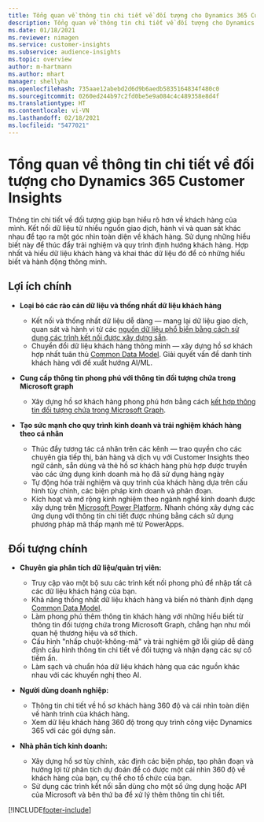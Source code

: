 ```yaml
---
title: Tổng quan về thông tin chi tiết về đối tượng cho Dynamics 365 Customer Insights
description: Tổng quan về thông tin chi tiết về đối tượng cho Dynamics 365 Customer Insights.
ms.date: 01/18/2021
ms.reviewer: nimagen
ms.service: customer-insights
ms.subservice: audience-insights
ms.topic: overview
author: m-hartmann
ms.author: mhart
manager: shellyha
ms.openlocfilehash: 735aae12abebd2d6d9b6aedb5835164834f480c0
ms.sourcegitcommit: 0260ed244b97c2fd0be5e9a084c4c489358e8d4f
ms.translationtype: HT
ms.contentlocale: vi-VN
ms.lasthandoff: 02/18/2021
ms.locfileid: "5477021"
---
```

# <a name="audience-insights-for-dynamics-365-customer-insights-overview"></a>Tổng quan về thông tin chi tiết về đối tượng cho Dynamics 365 Customer Insights

Thông tin chi tiết về đối tượng giúp bạn hiểu rõ hơn về khách hàng của mình. Kết nối dữ liệu từ nhiều nguồn giao dịch, hành vi và quan sát khác nhau để tạo ra một góc nhìn toàn diện về khách hàng. Sử dụng những hiểu biết này để thúc đẩy trải nghiệm và quy trình định hướng khách hàng. Hợp nhất và hiểu dữ liệu khách hàng và khai thác dữ liệu đó để có những hiểu biết và hành động thông minh.

## <a name="main-benefits"></a>Lợi ích chính 

- **Loại bỏ các rào cản dữ liệu và thống nhất dữ liệu khách hàng**

  - Kết nối và thống nhất dữ liệu dễ dàng — mang lại dữ liệu giao dịch, quan sát và hành vi từ các [nguồn dữ liệu phổ biến bằng cách sử dụng các trình kết nối được xây dựng sẵn](data-sources.md).
  - Chuyển đổi dữ liệu khách hàng thông minh — xây dựng hồ sơ khách hợp nhất tuân thủ [Common Data Model](https://docs.microsoft.com/common-data-model/). Giải quyết vấn đề danh tính khách hàng với đề xuất hướng AI/ML.

- **Cung cấp thông tin phong phú với thông tin đối tượng chứa trong Microsoft graph**

  - Xây dựng hồ sơ khách hàng phong phú hơn bằng cách [kết hợp thông tin đối tượng chứa trong Microsoft Graph](enrichment-microsoft-graph.md).  

- **Tạo sức mạnh cho quy trình kinh doanh và trải nghiệm khách hàng theo cá nhân**

  - Thúc đẩy tương tác cá nhân trên các kênh — trao quyền cho các chuyên gia tiếp thị, bán hàng và dịch vụ với Customer Insights theo ngữ cảnh, sẵn dùng và thẻ hồ sơ khách hàng phù hợp được truyền vào các ứng dụng kinh doanh mà họ đã sử dụng hàng ngày
  - Tự động hóa trải nghiệm và quy trình của khách hàng dựa trên cấu hình tùy chỉnh, các biện pháp kinh doanh và phân đoạn.
  - Kích hoạt và mở rộng kinh nghiệm theo ngành nghề kinh doanh được xây dựng trên [Microsoft Power Platform](https://powerplatform.microsoft.com/). Nhanh chóng xây dựng các ứng dụng với thông tin chi tiết được nhúng bằng cách sử dụng phương pháp mã thấp mạnh mẽ từ PowerApps.  

## <a name="key-audiences"></a>Đối tượng chính

- **Chuyên gia phân tích dữ liệu/quản trị viên:**

  - Truy cập vào một bộ sưu các trình kết nối phong phú để nhập tất cả các dữ liệu khách hàng của bạn.
  - Khả năng thống nhất dữ liệu khách hàng và biến nó thành định dạng [Common Data Model](https://docs.microsoft.com/common-data-model/).
  - Làm phong phú thêm thông tin khách hàng với những hiểu biết từ thông tin đối tượng chứa trong Microsoft Graph, chẳng hạn như mối quan hệ thương hiệu và sở thích.
  - Cấu hình "nhấp chuột-không-mã" và trải nghiệm gỡ lỗi giúp dễ dàng định cấu hình thông tin chi tiết về đối tượng và nhận dạng các sự cố tiềm ẩn.
  - Làm sạch và chuẩn hóa dữ liệu khách hàng qua các nguồn khác nhau với các khuyến nghị theo AI.  

- **Người dùng doanh nghiệp:**

  - Thông tin chi tiết về hồ sơ khách hàng 360 độ và cái nhìn toàn diện về hành trình của khách hàng.
  - Xem dữ liệu khách hàng 360 độ trong quy trình công việc Dynamics 365 với các gói dựng sẵn.

- **Nhà phân tích kinh doanh:**

  - Xây dựng hồ sơ tùy chỉnh, xác định các biện pháp, tạo phân đoạn và hưởng lợi từ phân tích dự đoán để có được một cái nhìn 360 độ về khách hàng của bạn, cụ thể cho tổ chức của bạn.  
  - Sử dụng các trình kết nối sẵn dùng cho một số ứng dụng hoặc API của Microsoft và bên thứ ba để xử lý thêm thông tin chi tiết.


[!INCLUDE[footer-include](../includes/footer-banner.md)]